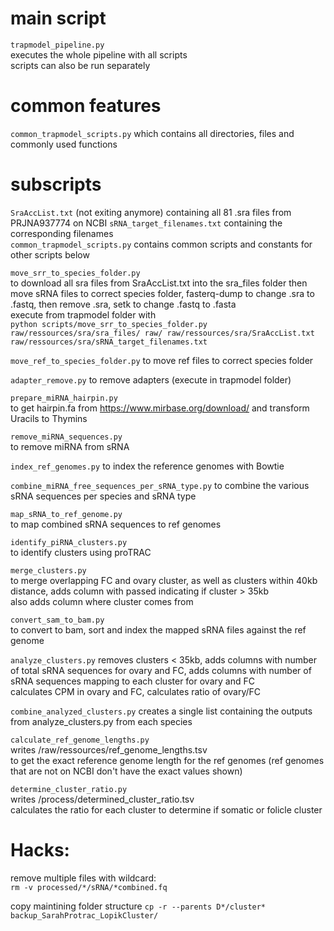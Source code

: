 # main script
```trapmodel_pipeline.py```  
executes the whole pipeline with all scripts  
scripts can also be run separately  

# common features  
```common_trapmodel_scripts.py``` 
which contains all directories, files and commonly used functions  

# subscripts    

```SraAccList.txt``` (not exiting anymore) containing all 81 .sra files from PRJNA937774 on NCBI
```sRNA_target_filenames.txt``` containing the corresponding filenames  
```common_trapmodel_scripts.py``` contains common scripts and constants for other scripts below  

```move_srr_to_species_folder.py```  
to download all sra files from SraAccList.txt into the sra_files folder
then move sRNA files to correct species folder, fasterq-dump to change .sra to .fastq, then remove .sra, setk to change .fastq to .fasta  
execute from trapmodel folder with  
```python scripts/move_srr_to_species_folder.py raw/ressources/sra/sra_files/ raw/ raw/ressources/sra/SraAccList.txt raw/ressources/sra/sRNA_target_filenames.txt```

```move_ref_to_species_folder.py``` 
to move ref files to correct species folder

```adapter_remove.py``` 
to remove adapters (execute in trapmodel folder)  

```prepare_miRNA_hairpin.py```  
to get hairpin.fa from https://www.mirbase.org/download/ and transform Uracils to Thymins  

```remove_miRNA_sequences.py```  
to remove miRNA from sRNA  

```index_ref_genomes.py``` 
to index the reference genomes with Bowtie  

```combine_miRNA_free_sequences_per_sRNA_type.py``` 
to combine the various sRNA sequences per species and sRNA type  

```map_sRNA_to_ref_genome.py```  
to map combined sRNA sequences to ref genomes  

```identify_piRNA_clusters.py```  
to identify clusters using proTRAC  

```merge_clusters.py```  
to merge overlapping FC and ovary cluster, as well as clusters within 40kb distance, adds column with passed indicating if cluster > 35kb  
also adds column where cluster comes from  

```convert_sam_to_bam.py```  
to convert to bam, sort and index the mapped sRNA files against the ref genome  

```analyze_clusters.py``` 
removes clusters < 35kb, adds columns with number of total sRNA sequences for ovary and FC, adds columns with number of sRNA sequences mapping to each cluster for ovary and FC  
calculates CPM in ovary and FC, calculates ratio of ovary/FC  

```combine_analyzed_clusters.py``` 
creates a single list containing the outputs from analyze_clusters.py from each species  

```calculate_ref_genome_lengths.py```   
writes /raw/ressources/ref_genome_lengths.tsv  
to get the exact reference genome length for the ref genomes (ref genomes that are not on NCBI don't have the exact values shown)  

```determine_cluster_ratio.py```  
writes /process/determined_cluster_ratio.tsv  
calculates the ratio for each cluster to determine if somatic or folicle cluster  

# Hacks:  
remove multiple files with wildcard:   
```rm -v processed/*/sRNA/*combined.fq```  

copy maintining folder structure
```cp -r --parents D*/cluster* backup_SarahProtrac_LopikCluster/```
